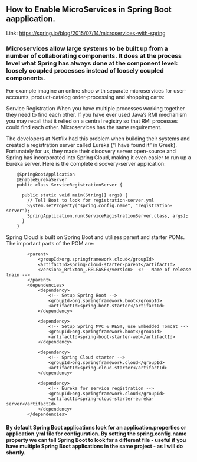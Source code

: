 ## How to Enable MicroServices in Spring Boot aapplication.

Link: https://spring.io/blog/2015/07/14/microservices-with-spring

### Microservices allow large systems to be built up from a number of collaborating components. It does at the process level what Spring has always done at the component level: loosely coupled processes instead of loosely coupled components.

For example imagine an online shop with separate microservices for user-accounts, product-catalog order-processing and shopping carts:

Service Registration
When you have multiple processes working together they need to find each other. If you have ever used Java’s RMI mechanism you may recall that it relied on a central registry so that RMI processes could find each other. Microservices has the same requirement.

The developers at Netflix had this problem when building their systems and created a registration server called Eureka (“I have found it” in Greek). Fortunately for us, they made their discovery server open-source and Spring has incorporated into Spring Cloud, making it even easier to run up a Eureka server. Here is the complete discovery-server application:

		@SpringBootApplication
		@EnableEurekaServer
		public class ServiceRegistrationServer {

		  public static void main(String[] args) {
			// Tell Boot to look for registration-server.yml
			System.setProperty("spring.config.name", "registration-server");
			SpringApplication.run(ServiceRegistrationServer.class, args);
		  }
		}
		
Spring Cloud is built on Spring Boot and utilizes parent and starter POMs. The important parts of the POM are:

			<parent>
				<groupId>org.springframework.cloud</groupId>
				<artifactId>spring-cloud-starter-parent</artifactId>
				<version>_Brixton_.RELEASE</version>  <!-- Name of release train -->
			</parent>
			<dependencies>
				<dependency>
					<!-- Setup Spring Boot -->
					<groupId>org.springframework.boot</groupId>
					<artifactId>spring-boot-starter</artifactId>
				</dependency>

				<dependency>
					<!-- Setup Spring MVC & REST, use Embedded Tomcat -->
					<groupId>org.springframework.boot</groupId>
					<artifactId>spring-boot-starter-web</artifactId>
				</dependency>

				<dependency>
					<!-- Spring Cloud starter -->
					<groupId>org.springframework.cloud</groupId>
					<artifactId>spring-cloud-starter</artifactId>
				</dependency>

				<dependency>
					<!-- Eureka for service registration -->
					<groupId>org.springframework.cloud</groupId>
					<artifactId>spring-cloud-starter-eureka-server</artifactId>
				</dependency>
			</dependencies>
			
#### By default Spring Boot applications look for an application.properties or application.yml file for configuration. By setting the spring.config.name property we can tell Spring Boot to look for a different file - useful if you have multiple Spring Boot applications in the same project - as I will do shortly.

